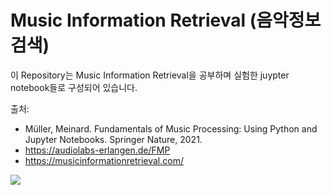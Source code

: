 # Music Information Retrieval (음악정보검색)

이 Repository는 Music Information Retrieval을 공부하며 실험한 juypter notebook들로 구성되어 있습니다.

출처:
- Müller, Meinard. Fundamentals of Music Processing: Using Python and Jupyter Notebooks. Springer Nature, 2021.
- https://audiolabs-erlangen.de/FMP
- https://musicinformationretrieval.com/

<img src="https://images-na.ssl-images-amazon.com/images/I/51q5YtafVsL.jpg">

